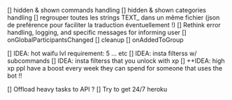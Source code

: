 [] hidden & shown commands handling
[] hidden & shown categories handling
[] regrouper toutes les strings TEXT_ dans un même fichier (json de preférence pour faciliter la traduction éventuellement !)
[] Rethink error handling, logging, and specific messages for informing user
[] onGlobalParticipantsChanged
[] cleanup
[] onAddedToGroup

[] IDEA: hot waifu lvl requirement: 5 ... etc
[] IDEA: insta filterss w/ subcommands
[] IDEA: insta filterss that you unlock with xp
[] ++IDEA: high xp ppl have a boost every week they can spend for someone that uses the bot !!

[] Offload heavy tasks to API ?
[] Try to get 24/7 heroku
